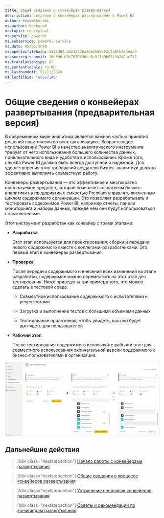 ```yaml
---
title: Общие сведения о конвейерах развертывания
description: Сведения о конвейерах развертывания в Power BI
author: KesemSharabi
ms.author: kesharab
ms.topic: conceptual
ms.service: powerbi
ms.subservice: powerbi-service
ms.date: 05/06/2020
ms.openlocfilehash: 5522d84cab235270a2eb368be02cfa0fb4e5eaa9
ms.sourcegitcommit: 10c5b6cd5e7070f96de8a9f1d9b95f3d242ac7f2
ms.translationtype: HT
ms.contentlocale: ru-RU
ms.lasthandoff: 07/21/2020
ms.locfileid: "86557148"
---
```

# <a name="introduction-to-deployment-pipelines-preview"></a>Общие сведения о конвейерах развертывания (предварительная версия)

В современном мире аналитика является важной частью принятия решений практически во всех организациях. Возрастающее использование Power BI в качестве аналитического инструмента требует от него использования большего количества данных, привлекательного вида и удобства в использовании. Кроме того, служба Power BI должна быть всегда доступной и надежной. Для удовлетворения этих требований создатели бизнес-аналитики должны эффективно выполнять совместную работу.

Конвейеры развертывания — это эффективное и многократно используемое средство, которое позволяет создателям бизнес-аналитики на предприятии с емкостью Premium управлять жизненным циклом содержимого организации. Это позволяет разрабатывать и тестировать содержимое Power BI, например отчеты, панели мониторинга и наборы данных, прежде чем они будут использоваться пользователями.

Этот инструмент разработан как конвейер с тремя этапами:

* **<a name="development"></a>Разработка**
    
    Этот этап используется для проектирования, сборки и передачи нового содержимого вместе с коллегами-разработчиками. Это первый этап в конвейерах развертывания.

* **<a name="test"></a>Проверка**

    После передачи содержимого и внесения всех изменений на этапе разработки, содержимое можно переместить на этот этап для тестирования. Ниже приведены три примера того, что можно сделать в тестовой среде.

    * Совместное использование содержимого с испытателями и рецензентами

    * Загрузка и выполнение тестов с большими объемами данных

    * Тестирование приложения, чтобы увидеть, как оно будет выглядеть для пользователей

* **<a name="production"></a>Рабочий этап**

    После тестирования содержимого используйте рабочий этап для совместного использования окончательной версии содержимого с бизнес-пользователями в организации.

![Снимок экрана с рабочим конвейером развертывания с заполненными тремя этапами (разработка, тестирование и производство).](media/deployment-pipelines-overview/deployment-pipelines.png)

## <a name="next-steps"></a>Дальнейшие действия

>[!div class="nextstepaction"]
>[Начало работы с конвейерами развертывания](deployment-pipelines-get-started.md)

>[!div class="nextstepaction"]
>[Общие сведения о процессе конвейеров развертывания](deployment-pipelines-process.md)

>[!div class="nextstepaction"]
>[Устранение неполадок конвейеров развертывания](deployment-pipelines-troubleshooting.md)

>[!div class="nextstepaction"]
>[Советы и рекомендации по конвейерам развертывания](deployment-pipelines-best-practices.md)